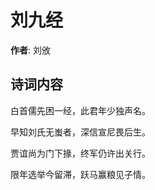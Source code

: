 # 刘九经

**作者**: 刘攽

## 诗词内容

白首儒先困一经，此君年少独声名。

早知刘氏无蚩者，深信宣尼畏后生。

贾谊尚为门下掾，终军仍许出关行。

限年选举今留滞，跃马赢粮见子情。

